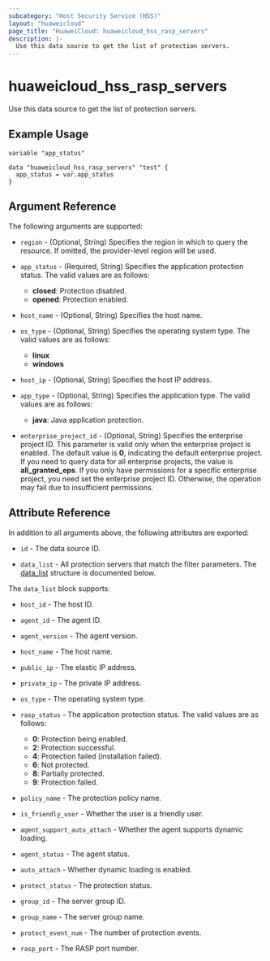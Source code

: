 ```yaml
---
subcategory: "Host Security Service (HSS)"
layout: "huaweicloud"
page_title: "HuaweiCloud: huaweicloud_hss_rasp_servers"
description: |-
  Use this data source to get the list of protection servers.
---
```


# huaweicloud_hss_rasp_servers

Use this data source to get the list of protection servers.

## Example Usage

```hcl
variable "app_status"

data "huaweicloud_hss_rasp_servers" "test" {
  app_status = var.app_status
}
```

## Argument Reference

The following arguments are supported:

* `region` - (Optional, String) Specifies the region in which to query the resource.
  If omitted, the provider-level region will be used.

* `app_status` - (Required, String) Specifies the application protection status.
  The valid values are as follows:
  + **closed**: Protection disabled.
  + **opened**: Protection enabled.

* `host_name` - (Optional, String) Specifies the host name.

* `os_type` - (Optional, String) Specifies the operating system type.
  The valid values are as follows:
  + **linux**
  + **windows**

* `host_ip` - (Optional, String) Specifies the host IP address.

* `app_type` - (Optional, String) Specifies the application type.
  The valid values are as follows:
  + **java**: Java application protection.

* `enterprise_project_id` - (Optional, String) Specifies the enterprise project ID.
  This parameter is valid only when the enterprise project is enabled.
  The default value is **0**, indicating the default enterprise project.
  If you need to query data for all enterprise projects, the value is **all_granted_eps**.
  If you only have permissions for a specific enterprise project, you need set the enterprise project ID. Otherwise,
  the operation may fail due to insufficient permissions.

## Attribute Reference

In addition to all arguments above, the following attributes are exported:

* `id` - The data source ID.

* `data_list` - All protection servers that match the filter parameters.
  The [data_list](#data_list_struct) structure is documented below.

<a name="data_list_struct"></a>
The `data_list` block supports:

* `host_id` - The host ID.

* `agent_id` - The agent ID.

* `agent_version` - The agent version.

* `host_name` - The host name.

* `public_ip` - The elastic IP address.

* `private_ip` - The private IP address.

* `os_type` - The operating system type.

* `rasp_status` - The application protection status.
  The valid values are as follows:
  + **0**: Protection being enabled.
  + **2**: Protection successful.
  + **4**: Protection failed (installation failed).
  + **6**: Not protected.
  + **8**: Partially protected.
  + **9**: Protection failed.

* `policy_name` - The protection policy name.

* `is_friendly_user` - Whether the user is a friendly user.

* `agent_support_auto_attach` - Whether the agent supports dynamic loading.

* `agent_status` - The agent status.

* `auto_attach` - Whether dynamic loading is enabled.

* `protect_status` - The protection status.

* `group_id` - The server group ID.

* `group_name` - The server group name.

* `protect_event_num` - The number of protection events.

* `rasp_port` - The RASP port number.
